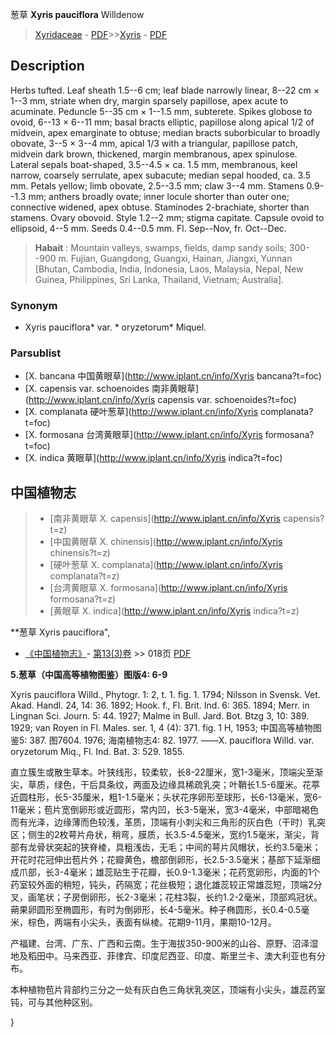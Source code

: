 葱草 **Xyris pauciflora** Willdenow

> [Xyridaceae](http://www.iplant.cn/info/Xyridaceae?t=foc) - [PDF](http://www.iplant.cn/foc/pdf/Xyridaceae.pdf)>>[Xyris](http://www.iplant.cn/info/Xyris?t=foc) - [PDF](http://www.iplant.cn/foc/pdf/Xyris.pdf)

## Description

Herbs tufted. Leaf sheath 1.5--6 cm; leaf blade narrowly linear, 8--22 cm × 1--3 mm, striate when dry, margin sparsely papillose, apex acute to acuminate. Peduncle 5--35 cm × 1--1.5 mm, subterete. Spikes globose to ovoid, 6--13 × 6--11 mm; basal bracts elliptic, papillose along apical 1/2 of midvein, apex emarginate to obtuse; median bracts suborbicular to broadly obovate, 3--5 × 3--4 mm, apical 1/3 with a triangular, papillose patch, midvein dark brown, thickened, margin membranous, apex spinulose. Lateral sepals boat-shaped, 3.5--4.5 × ca. 1.5 mm, membranous, keel narrow, coarsely serrulate, apex subacute; median sepal hooded, ca. 3.5 mm. Petals yellow; limb obovate, 2.5--3.5 mm; claw 3--4 mm. Stamens 0.9--1.3 mm; anthers broadly ovate; inner locule shorter than outer one; connective widened, apex obtuse. Staminodes 2-brachiate, shorter than stamens. Ovary obovoid. Style 1.2--2 mm; stigma capitate. Capsule ovoid to ellipsoid, 4--5 mm. Seeds 0.4--0.5 mm. Fl. Sep--Nov, fr. Oct--Dec.

> **Habait** : 
> Mountain valleys, swamps, fields, damp sandy soils; 300--900 m. Fujian, Guangdong, Guangxi, Hainan, Jiangxi, Yunnan [Bhutan, Cambodia, India, Indonesia, Laos, Malaysia, Nepal, New Guinea, Philippines, Sri Lanka, Thailand, Vietnam; Australia].

### Synonym
* Xyris pauciflora* var. * oryzetorum* Miquel.

### Parsublist

* [X.  bancana  中国黄眼草](http://www.iplant.cn/info/Xyris bancana?t=foc)
* [X.  capensis var. schoenoides  南非黄眼草](http://www.iplant.cn/info/Xyris capensis var. schoenoides?t=foc)
* [X.  complanata  硬叶葱草](http://www.iplant.cn/info/Xyris complanata?t=foc)
* [X.  formosana  台湾黄眼草](http://www.iplant.cn/info/Xyris formosana?t=foc)
* [X.  indica  黄眼草](http://www.iplant.cn/info/Xyris indica?t=foc)

## 中国植物志

> * [南非黄眼草  X.  capensis](http://www.iplant.cn/info/Xyris capensis?t=z)
> * [中国黄眼草  X.  chinensis](http://www.iplant.cn/info/Xyris chinensis?t=z)
> * [硬叶葱草  X.  complanata](http://www.iplant.cn/info/Xyris complanata?t=z)
> * [台湾黄眼草  X.  formosana](http://www.iplant.cn/info/Xyris formosana?t=z)
> * [黄眼草  X.  indica](http://www.iplant.cn/info/Xyris indica?t=z)

**葱草 Xyris pauciflora",

* [《中国植物志》](http://www.iplant.cn/frps)- [第13(3)卷](http://www.iplant.cn/frps/vol/13(3)) >> 018页 [PDF](http://www.iplant.cn/frps/pdf/13(3)/018.pdf)

**5.葱草（中国高等植物图鉴）图版4: 6-9**

Xyris pauciflora Willd., Phytogr. 1: 2, t. 1. fig. 1. 1794; Nilsson in Svensk. Vet. Akad. Handl. 24, 14: 36. 1892; Hook. f., Fl. Brit. Ind. 6: 365. 1894; Merr. in Lingnan Sci. Journ. 5: 44. 1927; Malme in Bull. Jard. Bot. Btzg 3, 10: 389. 1929; van Royen in Fl. Males. ser. 1, 4 (4): 371. fig. 1 H, 1953; 中国高等植物图鉴5: 387. 图7604. 1976; 海南植物志4: 82. 1977. ——X. pauciflora Willd. var. oryzetorum Miq., Fl. Ind. Bat. 3: 529. 1855.

直立簇生或散生草本。叶狭线形，较柔软，长8-22厘米，宽1-3毫米，顶端尖至渐尖，草质，绿色，干后具条纹，两面及边缘具稀疏乳突；叶鞘长1.5-6厘米。花葶近圆柱形，长5-35厘米，粗1-1.5毫米；头状花序卵形至球形，长6-13毫米，宽6-11毫米；苞片宽倒卵形或近圆形，常内凹，长3-5毫米，宽3-4毫米，中部暗褐色而有光泽，边缘薄而色较浅，革质，顶端有小刺尖和三角形的灰白色（干时）乳突区；侧生的2枚萼片舟状，稍弯，膜质，长3.5-4.5毫米，宽约1.5毫米，渐尖，背部有龙骨状突起的狭脊棱，具粗浅齿，无毛；中间的萼片风帽状，长约3.5毫米；开花时花冠伸出苞片外；花瓣黄色，檐部倒卵形，长2.5-3.5毫米；基部下延渐细成爪部，长3-4毫米；雄蕊贴生于花瓣，长0.9-1.3毫米；花药宽卵形，内面的1个药室较外面的稍短，钝头，药隔宽；花丝极短；退化雄蕊较正常雄蕊短，顶端2分叉，画笔状；子房倒卵形，长2-3毫米；花柱3裂，长约1.2-2毫米，顶部鸡冠状。蒴果卵圆形至椭圆形，有时为倒卵形，长4-5毫米。种子椭圆形，长0.4-0.5毫米，棕色，两端有小尖头，表面有纵棱。花期9-11月，果期10-12月。

产福建、台湾、广东、广西和云南。生于海拔350-900米的山谷、原野、沼泽湿地及稻田中。马来西亚、菲律宾、印度尼西亚、印度、斯里兰卡、澳大利亚也有分布。

本种植物苞片背部约三分之一处有灰白色三角状乳突区，顶端有小尖头，雄蕊药室钝，可与其他种区别。

}
